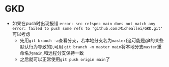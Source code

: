 # GKD
* 如果在push时出现报错
  `error: src refspec main does not match any`
  `error: failed to push some refs to 'github.com:Micheallei/GKD.git'`
  可以考虑
   * 先用`git branch -a`查看分支，若本地分支名为`master`(这可能是git的某些默认行为导致的),可用 `git branch -m master main`将本地分支`master`重命名为`main`,和远程分支保持一致
   * 之后就可以正常使用`git push origin main`了